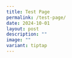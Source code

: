 ```yaml
---
title: Test Page
permalink: /test-page/
date: 2024-10-01
layout: post
description: ""
image: ""
variant: tiptap
---
```


